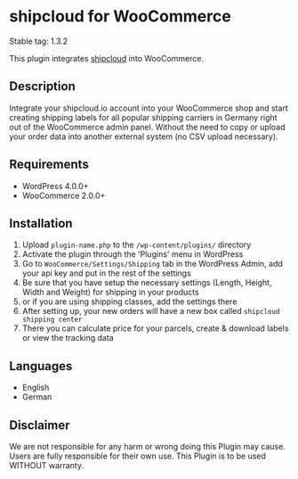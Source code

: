# shipcloud for WooCommerce

Stable tag: 1.3.2

This plugin integrates [shipcloud](https://www.shipcloud.io) into WooCommerce.

## Description

Integrate your shipcloud.io account into your WooCommerce shop and start creating shipping labels
for all popular shipping carriers in Germany right out of the WooCommerce admin panel. Without the
need to copy or upload your order data into another external system (no CSV upload necessary).

## Requirements
- WordPress 4.0.0+
- WooCommerce 2.0.0+

## Installation
1. Upload `plugin-name.php` to the `/wp-content/plugins/` directory
2. Activate the plugin through the 'Plugins' menu in WordPress
3. Go to `WooCommerce/Settings/Shipping` tab in the WordPress Admin, add your api key and put in the rest of the settings
4. Be sure that you have setup the necessary settings (Length, Height, Width and Weight) for shipping in your products
5. or if you are using shipping classes, add the settings there
6. After setting up, your new orders will have a new box called `shipcloud shipping center`
8. There you can calculate price for your parcels, create & download labels or view the tracking data

## Languages
- English
- German

## Disclaimer
We are not responsible for any harm or wrong doing this Plugin may cause. Users are fully responsible for their own use. This Plugin is to be used WITHOUT warranty.
